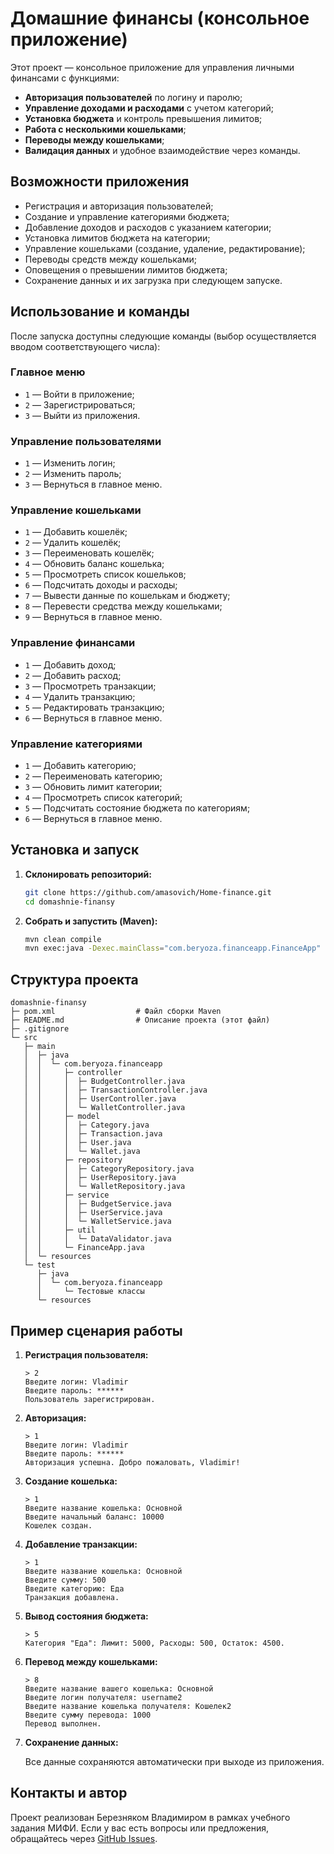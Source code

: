 # Домашние финансы (консольное приложение)

Этот проект — консольное приложение для управления личными финансами с функциями:

- **Авторизация пользователей** по логину и паролю;
- **Управление доходами и расходами** с учетом категорий;
- **Установка бюджета** и контроль превышения лимитов;
- **Работа с несколькими кошельками**;
- **Переводы между кошельками**;
- **Валидация данных** и удобное взаимодействие через команды.

## Возможности приложения

- Регистрация и авторизация пользователей;
- Создание и управление категориями бюджета;
- Добавление доходов и расходов с указанием категории;
- Установка лимитов бюджета на категории;
- Управление кошельками (создание, удаление, редактирование);
- Переводы средств между кошельками;
- Оповещения о превышении лимитов бюджета;
- Сохранение данных и их загрузка при следующем запуске.

## Использование и команды

После запуска доступны следующие команды (выбор осуществляется вводом соответствующего числа):

### Главное меню
- `1` — Войти в приложение;
- `2` — Зарегистрироваться;
- `3` — Выйти из приложения.

### Управление пользователями
- `1` — Изменить логин;
- `2` — Изменить пароль;
- `3` — Вернуться в главное меню.

### Управление кошельками
- `1` — Добавить кошелёк;
- `2` — Удалить кошелёк;
- `3` — Переименовать кошелёк;
- `4` — Обновить баланс кошелька;
- `5` — Просмотреть список кошельков;
- `6` — Подсчитать доходы и расходы;
- `7` — Вывести данные по кошелькам и бюджету;
- `8` — Перевести средства между кошельками;
- `9` — Вернуться в главное меню.

### Управление финансами
- `1` — Добавить доход;
- `2` — Добавить расход;
- `3` — Просмотреть транзакции;
- `4` — Удалить транзакцию;
- `5` — Редактировать транзакцию;
- `6` — Вернуться в главное меню.

### Управление категориями
- `1` — Добавить категорию;
- `2` — Переименовать категорию;
- `3` — Обновить лимит категории;
- `4` — Просмотреть список категорий;
- `5` — Подсчитать состояние бюджета по категориям;
- `6` — Вернуться в главное меню.

## Установка и запуск

1. **Склонировать репозиторий:**

   ```bash
   git clone https://github.com/amasovich/Home-finance.git
   cd domashnie-finansy
   ```

2. **Собрать и запустить (Maven):**

   ```bash
   mvn clean compile
   mvn exec:java -Dexec.mainClass="com.beryoza.financeapp.FinanceApp"
   ```

## Структура проекта

```plaintext
domashnie-finansy
├─ pom.xml                  # Файл сборки Maven
├─ README.md                # Описание проекта (этот файл)
├─ .gitignore
└─ src
   ├─ main
   │  ├─ java
   │  │  └─ com.beryoza.financeapp
   │  │     ├─ controller
   │  │     │  ├─ BudgetController.java
   │  │     │  ├─ TransactionController.java
   │  │     │  ├─ UserController.java
   │  │     │  └─ WalletController.java
   │  │     ├─ model
   │  │     │  ├─ Category.java
   │  │     │  ├─ Transaction.java
   │  │     │  ├─ User.java
   │  │     │  └─ Wallet.java
   │  │     ├─ repository
   │  │     │  ├─ CategoryRepository.java
   │  │     │  ├─ UserRepository.java
   │  │     │  └─ WalletRepository.java
   │  │     ├─ service
   │  │     │  ├─ BudgetService.java
   │  │     │  ├─ UserService.java
   │  │     │  └─ WalletService.java
   │  │     ├─ util
   │  │     │  └─ DataValidator.java
   │  │     └─ FinanceApp.java
   │  └─ resources
   └─ test
      ├─ java
      │  └─ com.beryoza.financeapp
      │     └─ Тестовые классы
      └─ resources
```

## Пример сценария работы

1. **Регистрация пользователя:**

   ```
   > 2
   Введите логин: Vladimir
   Введите пароль: ******
   Пользователь зарегистрирован.
   ```

2. **Авторизация:**

   ```
   > 1
   Введите логин: Vladimir
   Введите пароль: ******
   Авторизация успешна. Добро пожаловать, Vladimir!
   ```

3. **Создание кошелька:**

   ```
   > 1
   Введите название кошелька: Основной
   Введите начальный баланс: 10000
   Кошелек создан.
   ```

4. **Добавление транзакции:**

   ```
   > 1
   Введите название кошелька: Основной
   Введите сумму: 500
   Введите категорию: Еда
   Транзакция добавлена.
   ```

5. **Вывод состояния бюджета:**

   ```
   > 5
   Категория "Еда": Лимит: 5000, Расходы: 500, Остаток: 4500.
   ```

6. **Перевод между кошельками:**

   ```
   > 8
   Введите название вашего кошелька: Основной
   Введите логин получателя: username2
   Введите название кошелька получателя: Кошелек2
   Введите сумму перевода: 1000
   Перевод выполнен.
   ```

7. **Сохранение данных:**

   Все данные сохраняются автоматически при выходе из приложения.

## Контакты и автор

Проект реализован Березняком Владимиром в рамках учебного задания МИФИ.
Если у вас есть вопросы или предложения, обращайтесь через [GitHub Issues](https://github.com/amasovich/Home-finance/issues).
